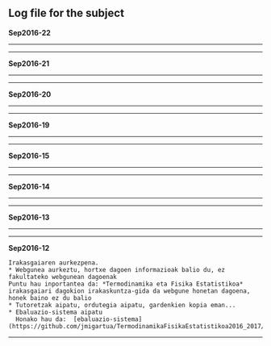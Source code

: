 <script type="text/x-mathjax-config">
MathJax.Hub.Config({
  tex2jax: {inlineMath: [['$','$'], ['\\(','\\)']]}
});
</script>

<script type="text/javascript" src="http://cdn.mathjax.org/mathjax/latest/MathJax.js"></script>
Log file for the subject
-----------------------------
**Sep2016-22**


-----------------------------

-----------------------------
**Sep2016-21**


-----------------------------

-----------------------------
**Sep2016-20**


-----------------------------

-----------------------------
**Sep2016-19**


-----------------------------

-----------------------------
**Sep2016-15**


-----------------------------

-----------------------------
**Sep2016-14**


-----------------------------

-----------------------------
**Sep2016-13**


-----------------------------

-----------------------------
**Sep2016-12**

    Irakasgaiaren aurkezpena.
    * Webgunea aurkeztu, hortxe dagoen informazioak balio du, ez fakultateko webgunean dagoenak  
    Puntu hau inportantea da: *Termodinamika eta Fisika Estatistikoa* irakasgaiari dagokion irakaskuntza-gida da webgune honetan dagoena, honek baino ez du balio
    * Tutoretzak aipatu, ordutegia aipatu, gardenkien kopia eman...
    * Ebaluazio-sistema aipatu  
      Honako hau da:  [ebaluazio-sistema](https://github.com/jmigartua/TermodinamikaFisikaEstatistikoa2016_2017/blob/master/IruzkinakEbaluazioaSep2016.md)
-----------------------------
